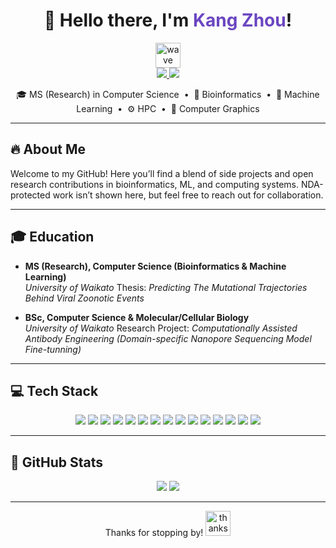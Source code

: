 <!-- Heading -->
<div align="center">
  <h1>👋 Hello there, I'm <span style="color:#6B46C1;">Kang Zhou</span>!</h1>
  <img src="https://raw.githubusercontent.com/MartinHeinz/MartinHeinz/master/wave.gif" width="40" alt="wave"/>
</div>

<div align="center">
  <a href="https://www.linkedin.com/in/kang-zhou-aemon/">
    <img src="https://img.shields.io/badge/LinkedIn-0A66C2?style=for-the-badge&logo=linkedin&logoColor=white"/>
  </a>
  <a href="https://github.com/Amekn">
    <img src="https://img.shields.io/badge/GitHub-black?style=for-the-badge&logo=github&logoColor=white"/>
  </a>
</div>

<p align="center">
  🎓 MS (Research) in Computer Science &nbsp;•&nbsp;
  🧬 Bioinformatics &nbsp;•&nbsp;
  🤖 Machine Learning &nbsp;•&nbsp;
  ⚙️ HPC &nbsp;•&nbsp;
  🎨 Computer Graphics
</p>

---

## 🔥 About Me
Welcome to my GitHub! Here you’ll find a blend of side projects and open research contributions in bioinformatics, ML, and computing systems. NDA-protected work isn’t shown here, but feel free to reach out for collaboration.

---

## 🎓 Education
- **MS (Research), Computer Science (Bioinformatics & Machine Learning)**  
  _University of Waikato_
  Thesis: *Predicting The Mutational Trajectories Behind Viral Zoonotic Events*

- **BSc, Computer Science & Molecular/Cellular Biology**  
  _University of Waikato_
  Research Project: *Computationally Assisted Antibody Engineering (Domain-specific Nanopore Sequencing Model Fine-tunning)*

---

## 💻 Tech Stack

<p align="center">
  <img src="https://img.shields.io/badge/C-00599C?style=for-the-badge&logo=c&logoColor=white"/>  
  <img src="https://img.shields.io/badge/C++-00599C?style=for-the-badge&logo=c%2B%2B&logoColor=white"/>  
  <img src="https://img.shields.io/badge/Swift-FA7343?style=for-the-badge&logo=swift&logoColor=white"/>  
  <img src="https://img.shields.io/badge/C%23-239120?style=for-the-badge&logo=csharp&logoColor=white"/>  
  <img src="https://img.shields.io/badge/Python-black?style=for-the-badge&logo=python"/>  
  <img src="https://img.shields.io/badge/Java-E34A86?style=for-the-badge&logo=java&logoColor=white"/>  
  <img src="https://img.shields.io/badge/Metal_API-000000?style=for-the-badge&logo=apple&logoColor=white"/>  
  <img src="https://img.shields.io/badge/CUDA-ED1C24?style=for-the-badge&logo=nvidia&logoColor=white"/>  
  <img src="https://img.shields.io/badge/Bash-4EAA25?style=for-the-badge&logo=gnu-bash&logoColor=white"/>  
  <img src="https://img.shields.io/badge/PowerShell-0078D4?style=for-the-badge&logo=powershell&logoColor=white"/>  
  <img src="https://img.shields.io/badge/SQL-CC2927?style=for-the-badge&logo=mysql&logoColor=white"/>  
  <img src="https://img.shields.io/badge/Apache-221D15?style=for-the-badge&logo=apache&logoColor=white"/>  
  <img src="https://img.shields.io/badge/Slurm-0078D4?style=for-the-badge&logo=slurm&logoColor=white"/>  
  <img src="https://img.shields.io/badge/AWS-232F3E?style=for-the-badge&logo=amazonaws&logoColor=white"/>  
  <img src="https://img.shields.io/badge/GitHub-181717?style=for-the-badge&logo=github&logoColor=white"/>
</p>

---

## 🌟 GitHub Stats

<p align="center">
  <img src="https://github-readme-stats.vercel.app/api?username=Amekn&show_icons=true&theme=radical" />
  <img src="https://github-readme-stats.vercel.app/api/top-langs/?username=Amekn&layout=compact&theme=radical" />
</p>

---

<p align="center">
  Thanks for stopping by!  
  <img src="https://media.giphy.com/media/hvRJCLFzcasrR4ia7z/giphy.gif" width="40" alt="thanks"/>
</p>

